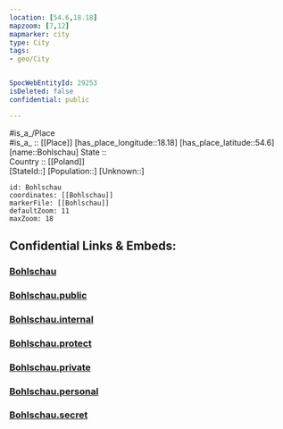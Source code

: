 ```yaml
---
location: [54.6,18.18] 
mapzoom: [7,12] 
mapmarker: city 
type: City
tags:
- geo/City


SpocWebEntityId: 29253
isDeleted: false
confidential: public

---
```

#is_a_/Place  
#is_a_ :: [[Place]] 
[has_place_longitude::18.18] 
[has_place_latitude::54.6] 
[name::Bohlschau] 
State ::  
Country :: [[Poland]]  
[StateId::] 
[Population::] 
[Unknown::] 


```leaflet
id: Bohlschau
coordinates: [[Bohlschau]] 
markerFile: [[Bohlschau]] 
defaultZoom: 11 
maxZoom: 18
```


## Confidential Links & Embeds: 

### [Bohlschau](/_Standards/Earth/Continent/Europe/Europe~East/Poland/Provinces~Poland/Pomeranian/City/Bohlschau.md) 

### [Bohlschau.public](/_public/Earth/Continent/Europe/Europe~East/Poland/Provinces~Poland/Pomeranian/City/Bohlschau.public.md) 

### [Bohlschau.internal](/_internal/Earth/Continent/Europe/Europe~East/Poland/Provinces~Poland/Pomeranian/City/Bohlschau.internal.md) 

### [Bohlschau.protect](/_protect/Earth/Continent/Europe/Europe~East/Poland/Provinces~Poland/Pomeranian/City/Bohlschau.protect.md) 

### [Bohlschau.private](/_private/Earth/Continent/Europe/Europe~East/Poland/Provinces~Poland/Pomeranian/City/Bohlschau.private.md) 

### [Bohlschau.personal](/_personal/Earth/Continent/Europe/Europe~East/Poland/Provinces~Poland/Pomeranian/City/Bohlschau.personal.md) 

### [Bohlschau.secret](/_secret/Earth/Continent/Europe/Europe~East/Poland/Provinces~Poland/Pomeranian/City/Bohlschau.secret.md)

